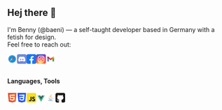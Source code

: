## Hej there 👋
I'm Benny (@baeni) — a self-taught developer based in Germany with a fetish for design.<br />
Feel free to reach out:

<a href="https://baeni.de" target="_blank"><img align="left" alt="Discord" width="22px" src="https://github.com/edent/SuperTinyIcons/blob/master/images/svg/safari.svg" /></a>

<a href="https://discord.com/invite/AJr2d8Z" target="_blank"><img align="left" alt="Discord" width="22px" src="https://github.com/edent/SuperTinyIcons/blob/master/images/svg/discord.svg" /></a>

<a href="https://www.facebook.com/benjamin.saalfeld.1" target="_blank"><img align="left" alt="Facebook" width="22px" src="https://github.com/edent/SuperTinyIcons/blob/master/images/svg/facebook.svg" /></a>

<a href="https://instagram.com/benny.sfd" target="_blank"><img align="left" alt="Instagram" width="22px" src="https://github.com/edent/SuperTinyIcons/blob/master/images/svg/instagram.svg" /></a>

<a href="mailto:baeni.saa@gmail.com" target="_blank"><img align="left" alt="Instagram" width="22px" src="https://github.com/edent/SuperTinyIcons/blob/master/images/svg/gmail.svg" /></a>

<br />
<br />

#### Languages, Tools

<a href="https://en.wikipedia.org/wiki/HTML" target="_blank"><img align="left" alt="HTML" width="22px" src="https://github.com/edent/SuperTinyIcons/blob/master/images/svg/html5.svg" /></a>

<a href="https://en.wikipedia.org/wiki/CSS" target="_blank"><img align="left" alt="CSS" width="22px" src="https://github.com/edent/SuperTinyIcons/blob/master/images/svg/css3.svg" /></a>

<a href="https://en.wikipedia.org/wiki/JavaScript" target="_blank"><img align="left" alt="JS" width="22px" src="https://github.com/edent/SuperTinyIcons/blob/master/images/svg/javascript.svg" /></a>

<a href="https://en.wikipedia.org/wiki/Vue.js" target="_blank"><img align="left" alt="Vue" width="22px" src="https://github.com/edent/SuperTinyIcons/blob/master/images/svg/vue.svg" /></a>

<a href="https://en.wikipedia.org/wiki/Java_(programming_language)" target="_blank"><img align="left" alt="Java" width="22px" src="https://github.com/edent/SuperTinyIcons/blob/master/images/svg/java.svg" /></a>

<a href="https://en.wikipedia.org/wiki/GitHub" target="_blank"><img align="left" alt="GitHub" width="22px" src="https://github.com/edent/SuperTinyIcons/blob/master/images/svg/github.svg" /></a>

<br />
<br />

<!--
#### Software

<a href="" target="_blank"><img align="left" alt="Visual Studio Code" width="22px" src="https://raw.githubusercontent.com/github/explore/80688e429a7d4ef2fca1e82350fe8e3517d3494d/topics/vsc/vsc.png" /></a>

<a href="" target="_blank"><img align="left" alt="PhpStorm" width="22px" src="https://raw.githubusercontent.com/github/explore/80688e429a7d4ef2fca1e82350fe8e3517d3494d/topics/phpstorm/phpstorm.png" /></a>

<a href="" target="_blank"><img align="left" alt="IntelliJ" width="22px" src="https://raw.githubusercontent.com/github/explore/80688e429a7d4ef2fca1e82350fe8e3517d3494d/topics/intellij/intellij.png" /></a>

<a href="" target="_blank"><img align="left" alt="Adobe Illustrator" width="22px" src="https://raw.githubusercontent.com/github/explore/80688e429a7d4ef2fca1e82350fe8e3517d3494d/topics/adobe/illustrator.png" /></a>

<a href="" target="_blank"><img align="left" alt="Adobe Photoshop" width="22px" src="https://raw.githubusercontent.com/github/explore/80688e429a7d4ef2fca1e82350fe8e3517d3494d/topics/adobe/photoshop.png" /></a>

<a href="" target="_blank"><img align="left" alt="FileZilla" width="22px" src="https://raw.githubusercontent.com/github/explore/80688e429a7d4ef2fca1e82350fe8e3517d3494d/topics/filezilla/filezilla.png" /></a>
-->
